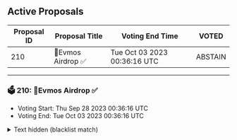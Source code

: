 ## Active Proposals

| Proposal ID | Proposal Title | Voting End Time | VOTED |
|-------------|----------------|-----------------|-------|
| 210 | 💎Evmos Airdrop ✅ | Tue Oct 03 2023 00:36:16 UTC | ABSTAIN |

---

### 🗳 210: 💎Evmos Airdrop ✅
- Voting Start: Thu Sep 28 2023 00:36:16 UTC
- Voting End: Tue Oct 03 2023 00:36:16 UTC

<details>
<summary>Text hidden (blacklist match)</summary>
 
</details>
